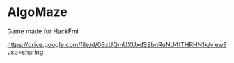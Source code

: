 # AlgoMaze
Game made for HackFmi



https://drive.google.com/file/d/0BxUQmUXUxdS9bnRuNU4tTHRHN1k/view?usp=sharing
